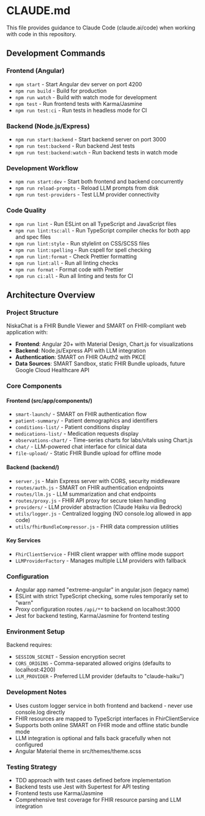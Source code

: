 # CLAUDE.md

This file provides guidance to Claude Code (claude.ai/code) when working with code in this repository.

## Development Commands

### Frontend (Angular)

- `npm start` - Start Angular dev server on port 4200
- `npm run build` - Build for production
- `npm run watch` - Build with watch mode for development
- `npm test` - Run frontend tests with Karma/Jasmine
- `npm run test:ci` - Run tests in headless mode for CI

### Backend (Node.js/Express)

- `npm run start:backend` - Start backend server on port 3000
- `npm run test:backend` - Run backend Jest tests
- `npm run test:backend:watch` - Run backend tests in watch mode

### Development Workflow

- `npm run start:dev` - Start both frontend and backend concurrently
- `npm run reload-prompts` - Reload LLM prompts from disk
- `npm run test-providers` - Test LLM provider connectivity

### Code Quality

- `npm run lint` - Run ESLint on all TypeScript and JavaScript files
- `npm run lint:tsc:all` - Run TypeScript compiler checks for both app and spec files
- `npm run lint:style` - Run stylelint on CSS/SCSS files
- `npm run lint:spelling` - Run cspell for spell checking
- `npm run lint:format` - Check Prettier formatting
- `npm run lint:all` - Run all linting checks
- `npm run format` - Format code with Prettier
- `npm run ci:all` - Run all linting and tests for CI

## Architecture Overview

### Project Structure

NiskaChat is a FHIR Bundle Viewer and SMART on FHIR-compliant web application with:

- **Frontend**: Angular 20+ with Material Design, Chart.js for visualizations
- **Backend**: Node.js/Express API with LLM integration
- **Authentication**: SMART on FHIR OAuth2 with PKCE
- **Data Sources**: SMART Sandbox, static FHIR Bundle uploads, future Google Cloud Healthcare API

### Core Components

#### Frontend (src/app/components/)

- `smart-launch/` - SMART on FHIR authentication flow
- `patient-summary/` - Patient demographics and identifiers
- `conditions-list/` - Patient conditions display
- `medications-list/` - Medication requests display
- `observations-chart/` - Time-series charts for labs/vitals using Chart.js
- `chat/` - LLM-powered chat interface for clinical data
- `file-upload/` - Static FHIR Bundle upload for offline mode

#### Backend (backend/)

- `server.js` - Main Express server with CORS, security middleware
- `routes/auth.js` - SMART on FHIR authentication endpoints
- `routes/llm.js` - LLM summarization and chat endpoints
- `routes/proxy.js` - FHIR API proxy for secure token handling
- `providers/` - LLM provider abstraction (Claude Haiku via Bedrock)
- `utils/logger.js` - Centralized logging (NO console.log allowed in app code)
- `utils/fhirBundleCompressor.js` - FHIR data compression utilities

#### Key Services

- `FhirClientService` - FHIR client wrapper with offline mode support
- `LLMProviderFactory` - Manages multiple LLM providers with fallback

### Configuration

- Angular app named "extreme-angular" in angular.json (legacy name)
- ESLint with strict TypeScript checking, some rules temporarily set to "warn"
- Proxy configuration routes `/api/**` to backend on localhost:3000
- Jest for backend testing, Karma/Jasmine for frontend testing

### Environment Setup

Backend requires:

- `SESSION_SECRET` - Session encryption secret
- `CORS_ORIGINS` - Comma-separated allowed origins (defaults to localhost:4200)
- `LLM_PROVIDER` - Preferred LLM provider (defaults to "claude-haiku")

### Development Notes

- Uses custom logger service in both frontend and backend - never use console.log directly
- FHIR resources are mapped to TypeScript interfaces in FhirClientService
- Supports both online SMART on FHIR mode and offline static bundle mode
- LLM integration is optional and falls back gracefully when not configured
- Angular Material theme in src/themes/theme.scss

### Testing Strategy

- TDD approach with test cases defined before implementation
- Backend tests use Jest with Supertest for API testing
- Frontend tests use Karma/Jasmine
- Comprehensive test coverage for FHIR resource parsing and LLM integration

